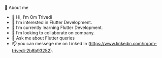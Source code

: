 📖 About me
- 👋 Hi, I’m Om Trivedi
- 👀 I’m interested in Flutter Development.
- 🌱 I’m currently learning Flutter Development.
- 💞️ I’m looking to collaborate on company.
- 💬 Ask me about Flutter queries
- 📫 you can messege me on Linked In (https://www.linkedin.com/in/om-trivedi-2b8b93252).

<!---
omtrivedi110/omtrivedi110 is a ✨ special ✨ repository because its `README.md` (this file) appears on your GitHub profile.
You can click the Preview link to take a look at your changes.
--->


